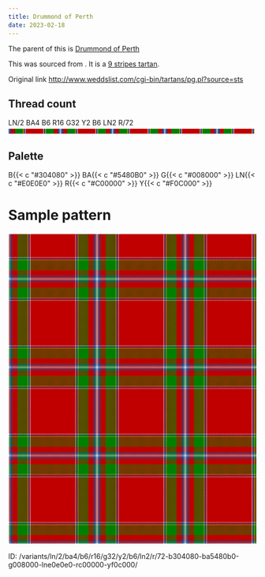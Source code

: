 ```yaml
---
title: Drummond of Perth
date: 2023-02-18
---
```

The parent of this is [Drummond of Perth](/tartans/ln/2/ba4/b6/r16/g32/y2/b6/ln2/r/72/)


This was sourced from <no value>.  It is a [9 stripes tartan](/stripes/stripes9/).

Original link http://www.weddslist.com/cgi-bin/tartans/pg.pl?source=sts

## Thread count
LN/2 BA4 B6 R16 G32 Y2 B6 LN2 R/72
![Sett](sett.png)

## Palette
B{{< c "#304080" >}} BA{{< c "#5480B0" >}} G{{< c "#008000" >}} LN{{< c "#E0E0E0" >}} R{{< c "#C00000" >}} Y{{< c "#F0C000" >}}

# Sample pattern

![Tartan detail](tartan.png "LN/2 BA4 B6 R16 G32 Y2 B6 LN2 R/72 tartan")

ID: /variants/ln/2/ba4/b6/r16/g32/y2/b6/ln2/r/72-b304080-ba5480b0-g008000-lne0e0e0-rc00000-yf0c000/